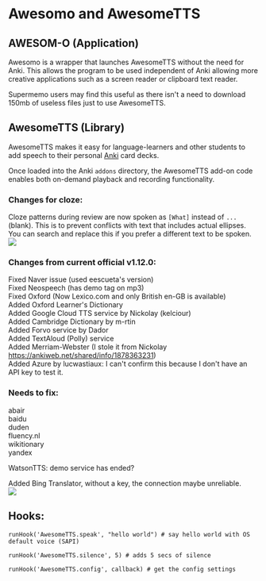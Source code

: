 # Awesomo and AwesomeTTS

## AWESOM-O (Application)
Awesomo is a wrapper that launches AwesomeTTS without the need for Anki. This allows the program to be used independent of Anki allowing more creative applications such as a screen reader or clipboard text reader.

Supermemo users may find this useful as there isn't a need to download 150mb of useless files just to use AwesomeTTS.


## AwesomeTTS (Library)
AwesomeTTS makes it easy for language-learners and other students to add
speech to their personal [Anki](https://apps.ankiweb.net) card decks.

Once loaded into the Anki `addons` directory, the AwesomeTTS add-on code
enables both on-demand playback and recording functionality.


### Changes for cloze:
Cloze patterns during review are now spoken as ```[What]``` instead of ```...``` (blank). This is to prevent conflicts with text that includes actual ellipses. You can search and replace this if you prefer a different text to be spoken.  
<img src="https://github.com/lovac42/awesometts-CCBC-addon/blob/unified/screenshots/cloze_regex.png?raw=true" />  


### Changes from current official v1.12.0:
Fixed Naver issue (used eescueta's version)  
Fixed Neospeech (has demo tag on mp3)  
Fixed Oxford (Now Lexico.com and only British en-GB is available)  
Added Oxford Learner's Dictionary  
Added Google Cloud TTS service by Nickolay (kelciour)  
Added Cambridge Dictionary by m-rtin  
Added Forvo service by Dador  
Added TextAloud (Polly) service  
Added Merriam-Webster (I stole it from Nickolay https://ankiweb.net/shared/info/1878363231)  
Added Azure by lucwastiaux: I can't confirm this because I don't have an API key to test it.


### Needs to fix:
abair  
baidu  
duden  
fluency.nl  
wikitionary  
yandex  

WatsonTTS: demo service has ended?  


Added Bing Translator, without a key, the connection maybe unreliable.  
<img src="https://github.com/lovac42/awesometts-CCBC-addon/blob/unified/screenshots/bing.png?raw=true" />  



## Hooks:

```
runHook('AwesomeTTS.speak', "hello world") # say hello world with OS default voice (SAPI)

runHook('AwesomeTTS.silence', 5) # adds 5 secs of silence

runHook('AwesomeTTS.config', callback) # get the config settings
```
